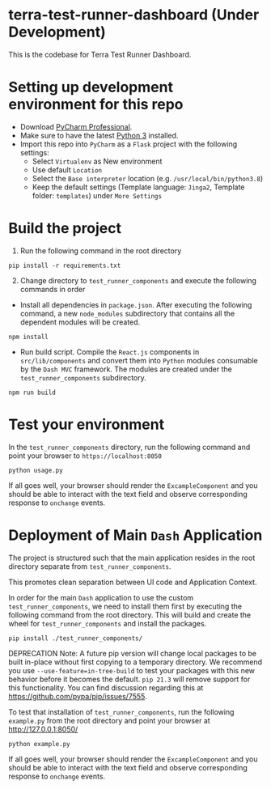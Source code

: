 # terra-test-runner-dashboard (Under Development)
This is the codebase for Terra Test Runner Dashboard.

# Setting up development environment for this repo
* Download [PyCharm Professional](https://www.jetbrains.com/pycharm/).
* Make sure to have the latest [Python 3](https://www.python.org/download/releases/3.0/) installed.
* Import this repo into `PyCharm` as a `Flask` project with the following settings:
  * Select `Virtualenv` as New environment
  * Use default `Location`
  * Select the `Base interpreter` location (e.g. `/usr/local/bin/python3.8`)
  * Keep the default settings (Template language: `Jinga2`, Template folder: `templates`) under `More Settings`

# Build the project
1. Run the following command in the root directory
```commandline
pip install -r requirements.txt
```
2. Change directory to `test_runner_components` and execute the following commands in order
   
* Install all dependencies in `package.json`. After executing the following command, a new `node_modules` subdirectory that contains all the dependent modules will be created.
```commandline
npm install
```

* Run build script. Compile the `React.js` components in `src/lib/components` and convert them into `Python` modules consumable by the `Dash MVC` framework. The modules are created under the `test_runner_components` subdirectory.
```commandline
npm run build
```

# Test your environment

In the `test_runner_components` directory, run the following command and point your browser to `https://localhost:8050`

```commandline
python usage.py
```

If all goes well, your browser should render the `ExcampleComponent` and you should be able to interact with the text field and observe corresponding response to `onchange` events.

# Deployment of Main `Dash` Application

The project is structured such that the main application resides in the root directory separate from `test_runner_components`. 

This promotes clean separation between UI code and Application Context.

In order for the main `Dash` application to use the custom `test_runner_components`, we need to install them first by executing the following command from the root directory. This will build and create the wheel for `test_runner_components` and install the packages.

```commandline
pip install ./test_runner_components/
```

DEPRECATION Note: A future pip version will change local packages to be built in-place without first copying to a temporary directory. We recommend you use `--use-feature=in-tree-build` to test your packages with this new behavior before it becomes the default. 
`pip 21.3` will remove support for this functionality. You can find discussion regarding this at https://github.com/pypa/pip/issues/7555.

To test that installation of `test_runner_components`, run the following `example.py` from the root directory and point your browser at http://127.0.0.1:8050/

```commandline
python example.py
```

If all goes well, your browser should render the `ExcampleComponent` and you should be able to interact with the text field and observe corresponding response to `onchange` events.
